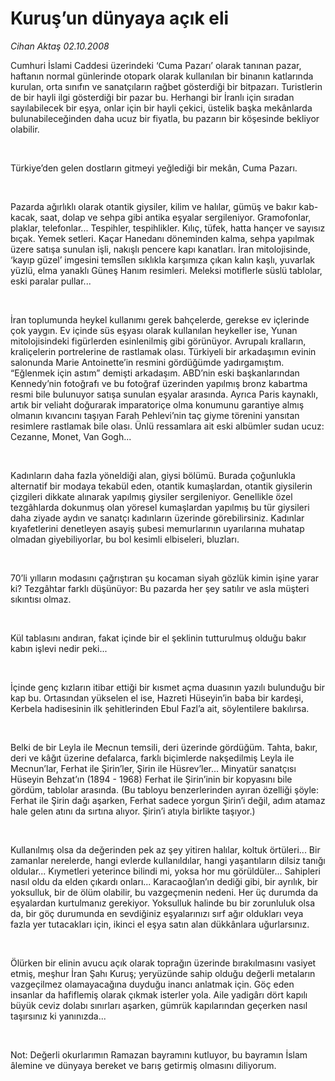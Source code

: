 # Kuruş’un dünyaya açık eli

*Cihan Aktaş 02.10.2008*

<div class="taraf_structure_2col_1zq">
<div class="margen_n">



 <p></p><p>Cumhuri İslami Caddesi üzerindeki ‘Cuma Pazarı’ olarak tanınan pazar, haftanın normal günlerinde otopark olarak kullanılan bir binanın katlarında kurulan, orta sınıfın ve sanatçıların rağbet gösterdiği bir bitpazarı. Turistlerin de bir hayli ilgi gösterdiği bir pazar bu. Herhangi bir İranlı için sıradan sayılabilecek bir eşya, onlar için bir hayli çekici, üstelik başka mekânlarda bulunabileceğinden daha ucuz bir fiyatla, bu pazarın bir köşesinde bekliyor olabilir.</p><br/>
<p>Türkiye’den gelen dostların gitmeyi yeğlediği bir mekân, Cuma Pazarı. </p><br/>
<p>Pazarda ağırlıklı olarak otantik giysiler, kilim ve halılar, gümüş ve bakır kab-kacak, saat, dolap ve sehpa gibi antika eşyalar sergileniyor. Gramofonlar, plaklar, telefonlar... Tespihler, tespihlikler. Kılıç, tüfek, hatta hançer ve sayısız bıçak. Yemek setleri. Kaçar Hanedanı döneminden kalma, sehpa yapılmak üzere satışa sunulan işli, nakışlı pencere kapı kanatları. İran mitolojisinde, ‘kayıp güzel’ imgesini temsîlen sıklıkla karşımıza çıkan kalın kaşlı, yuvarlak yüzlü, elma yanaklı Güneş Hanım resimleri. Meleksi motiflerle süslü tablolar, eski paralar pullar... </p><br/>
<p>İran toplumunda heykel kullanımı gerek bahçelerde, gerekse ev içlerinde çok yaygın. Ev içinde süs eşyası olarak kullanılan heykeller ise, Yunan mitolojisindeki figürlerden esinlenilmiş gibi görünüyor. Avrupalı kralların, kraliçelerin portrelerine de rastlamak olası. Türkiyeli bir arkadaşımın evinin salonunda Marie Antoinette’in resmini gördüğümde yadırgamıştım. “Eğlenmek için astım” demişti arkadaşım. ABD’nin eski başkanlarından Kennedy’nin fotoğrafı ve bu fotoğraf üzerinden yapılmış bronz kabartma resmi bile bulunuyor satışa sunulan eşyalar arasında. Ayrıca Paris kaynaklı, artık bir veliaht doğurarak imparatoriçe olma konumunu garantiye almış olmanın kıvancını taşıyan Farah Pehlevi’nin taç giyme törenini yansıtan resimlere rastlamak bile olası. Ünlü ressamlara ait eski albümler sudan ucuz: Cezanne, Monet, Van Gogh... </p><br/>
<p>Kadınların daha fazla yöneldiği alan, giysi bölümü. Burada çoğunlukla alternatif bir modaya tekabül eden, otantik kumaşlardan, otantik giysilerin çizgileri dikkate alınarak yapılmış giysiler sergileniyor. Genellikle özel tezgâhlarda dokunmuş olan yöresel kumaşlardan yapılmış bu tür giysileri daha ziyade aydın ve sanatçı kadınların üzerinde görebilirsiniz. Kadınlar kıyafetlerini denetleyen asayiş şubesi memurlarının uyarılarına muhatap olmadan giyebiliyorlar, bu bol kesimli elbiseleri, bluzları. </p><br/>
<p>70’li yılların modasını çağrıştıran şu kocaman siyah gözlük kimin işine yarar ki? Tezgâhtar farklı düşünüyor: Bu pazarda her şey satılır ve asla müşteri sıkıntısı olmaz. </p><br/>
<p>Kül tablasını andıran, fakat içinde bir el şeklinin tutturulmuş olduğu bakır kabın işlevi nedir peki... </p><br/>
<p>İçinde genç kızların itibar ettiği bir kısmet açma duasının yazılı bulunduğu bir kap bu. Ortasından yükselen el ise, Hazreti Hüseyin’in baba bir kardeşi, Kerbela hadisesinin ilk şehitlerinden Ebul Fazl’a ait, söylentilere bakılırsa. </p><br/>
<p>Belki de bir Leyla ile Mecnun temsili, deri üzerinde gördüğüm. Tahta, bakır, deri ve kâğıt üzerine defalarca, farklı biçimlerde nakşedilmiş Leyla ile Mecnun’lar, Ferhat ile Şirin’ler, Şirin ile Hüsrev’ler... Minyatür sanatçısı Hüseyin Behzat’ın (1894 - 1968) Ferhat ile Şirin’inin bir kopyasını bile gördüm, tablolar arasında. (Bu tabloyu benzerlerinden ayıran özelliği şöyle: Ferhat ile Şirin dağı aşarken, Ferhat sadece yorgun Şirin’i değil, adım atamaz hale gelen atını da sırtına alıyor. Şirin’i atıyla birlikte taşıyor.) </p><br/>
<p>Kullanılmış olsa da değerinden pek az şey yitiren halılar, koltuk örtüleri... Bir zamanlar nerelerde, hangi evlerde kullanıldılar, hangi yaşantıların dilsiz tanığı oldular... Kıymetleri yeterince bilindi mi, yoksa hor mu görüldüler... Sahipleri nasıl oldu da elden çıkardı onları... Karacaoğlan’ın dediği gibi, bir ayrılık, bir yoksulluk, bir de ölüm olabilir, bu vazgeçmenin nedeni. Her üç durumda da eşyalardan kurtulmanız gerekiyor. Yoksulluk halinde bu bir zorunluluk olsa da, bir göç durumunda en sevdiğiniz eşyalarınızı sırf ağır oldukları veya fazla yer tutacakları için, ikinci el eşya satın alan dükkânlara uğurlarsınız. </p><br/>
<p>Ölürken bir elinin avucu açık olarak toprağın üzerinde bırakılmasını vasiyet etmiş, meşhur İran Şahı Kuruş; yeryüzünde sahip olduğu değerli metaların vazgeçilmez olamayacağına duyduğu inancı anlatmak için. Göç eden insanlar da hafiflemiş olarak çıkmak isterler yola. Aile yadigârı dört kapılı büyük ceviz dolabı sınırları aşarken, gümrük kapılarından geçerken nasıl taşırsınız ki yanınızda...</p><b><br/>
</b><p>Not: Değerli okurlarımın Ramazan bayramını kutluyor, bu bayramın İslam âlemine ve dünyaya bereket ve barış getirmiş olmasını diliyorum.</p><br/>
<p align="right"></p>

<br/>


<div id="taraf_not">
</div>

</div>


</div>
